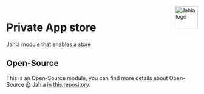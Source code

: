 <a href="https://www.jahia.com/">
    <img src="https://www.jahia.com/modules/jahiacom-templates/images/jahia-3x.png" alt="Jahia logo" title="Jahia" align="right" height="60" />
</a>

Private App store
======================
Jahia module that enables a store

## Open-Source

This is an Open-Source module, you can find more details about Open-Source @ Jahia [in this repository](https://github.com/Jahia/open-source).
